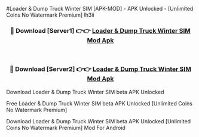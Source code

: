 #Loader & Dump Truck Winter SIM [APK-MOD] - APK Unlocked - [Unlimited Coins No Watermark Premium] lh3ii



<div align="center">

<h3>🔴 Download [Server1] 👉👉 <a href="https://momento.my/?title=Loader_&_Dump_Truck_Winter_SIM">Loader & Dump Truck Winter SIM Mod Apk</a></h3><br>

<h3>🔴 Download [Server2] 👉👉 <a href="https://momento.my/?title=Loader_&_Dump_Truck_Winter_SIM">Loader & Dump Truck Winter SIM Mod Apk</a></h3>
</div>



Download Loader & Dump Truck Winter SIM beta APK Unlocked

Free Loader & Dump Truck Winter SIM beta APK Unlocked [Unlimited Coins No Watermark Premium]

Download Loader & Dump Truck Winter SIM beta APK Unlocked [Unlimited Coins No Watermark Premium] Mod For Android
